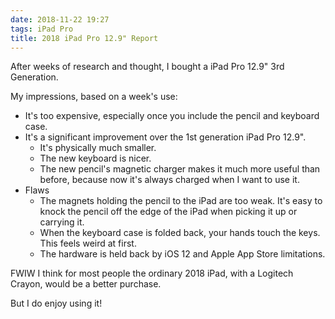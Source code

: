 ```yaml
---
date: 2018-11-22 19:27
tags: iPad Pro
title: 2018 iPad Pro 12.9" Report
---
```


After weeks of research and thought, I bought a iPad Pro 12.9" 3rd Generation.

My impressions, based on a week's use:

* It's too expensive, especially once you include the pencil and keyboard case.
* It's a significant improvement over the 1st generation iPad Pro 12.9".
  * It's physically much smaller.
  * The new keyboard is nicer.
  * The new pencil's magnetic charger makes it much more useful than before, because now it's always charged when I want to use it.
* Flaws
  * The magnets holding the pencil to the iPad are too weak. It's easy to knock the pencil off the edge of the iPad when picking it up or carrying it.
  * When the keyboard case is folded back, your hands touch the keys. This feels weird at first.
  * The hardware is held back by iOS 12 and Apple App Store limitations.

FWIW I think for most people the ordinary 2018 iPad, with a Logitech Crayon,
would be a better purchase.

But I do enjoy using it!
